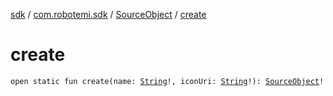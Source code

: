 [sdk](../../index.md) / [com.robotemi.sdk](../index.md) / [SourceObject](index.md) / [create](./create.md)

# create

`open static fun create(name: `[`String`](https://kotlinlang.org/api/latest/jvm/stdlib/kotlin/-string/index.html)`!, iconUri: `[`String`](https://kotlinlang.org/api/latest/jvm/stdlib/kotlin/-string/index.html)`!): `[`SourceObject`](index.md)`!`